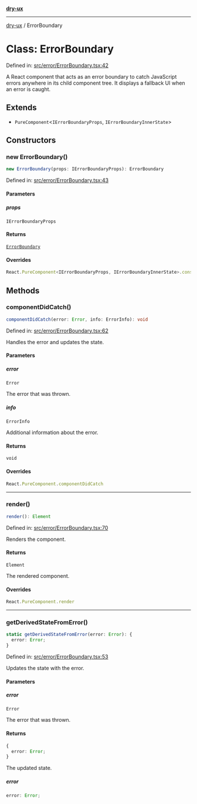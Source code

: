 [**dry-ux**](../README.md)

***

[dry-ux](../globals.md) / ErrorBoundary

# Class: ErrorBoundary

Defined in: [src/error/ErrorBoundary.tsx:42](https://github.com/navedr/dry-ux/blob/fa9fb1e7600855fffa8e3918bf7bfc6bfd8c02b5/src/error/ErrorBoundary.tsx#L42)

A React component that acts as an error boundary to catch JavaScript errors anywhere in its child component tree.
It displays a fallback UI when an error is caught.

## Extends

- `PureComponent`\<`IErrorBoundaryProps`, `IErrorBoundaryInnerState`\>

## Constructors

### new ErrorBoundary()

```ts
new ErrorBoundary(props: IErrorBoundaryProps): ErrorBoundary
```

Defined in: [src/error/ErrorBoundary.tsx:43](https://github.com/navedr/dry-ux/blob/fa9fb1e7600855fffa8e3918bf7bfc6bfd8c02b5/src/error/ErrorBoundary.tsx#L43)

#### Parameters

##### props

`IErrorBoundaryProps`

#### Returns

[`ErrorBoundary`](ErrorBoundary.md)

#### Overrides

```ts
React.PureComponent<IErrorBoundaryProps, IErrorBoundaryInnerState>.constructor
```

## Methods

### componentDidCatch()

```ts
componentDidCatch(error: Error, info: ErrorInfo): void
```

Defined in: [src/error/ErrorBoundary.tsx:62](https://github.com/navedr/dry-ux/blob/fa9fb1e7600855fffa8e3918bf7bfc6bfd8c02b5/src/error/ErrorBoundary.tsx#L62)

Handles the error and updates the state.

#### Parameters

##### error

`Error`

The error that was thrown.

##### info

`ErrorInfo`

Additional information about the error.

#### Returns

`void`

#### Overrides

```ts
React.PureComponent.componentDidCatch
```

***

### render()

```ts
render(): Element
```

Defined in: [src/error/ErrorBoundary.tsx:70](https://github.com/navedr/dry-ux/blob/fa9fb1e7600855fffa8e3918bf7bfc6bfd8c02b5/src/error/ErrorBoundary.tsx#L70)

Renders the component.

#### Returns

`Element`

The rendered component.

#### Overrides

```ts
React.PureComponent.render
```

***

### getDerivedStateFromError()

```ts
static getDerivedStateFromError(error: Error): {
  error: Error;
}
```

Defined in: [src/error/ErrorBoundary.tsx:53](https://github.com/navedr/dry-ux/blob/fa9fb1e7600855fffa8e3918bf7bfc6bfd8c02b5/src/error/ErrorBoundary.tsx#L53)

Updates the state with the error.

#### Parameters

##### error

`Error`

The error that was thrown.

#### Returns

```ts
{
  error: Error;
}
```

The updated state.

##### error

```ts
error: Error;
```
